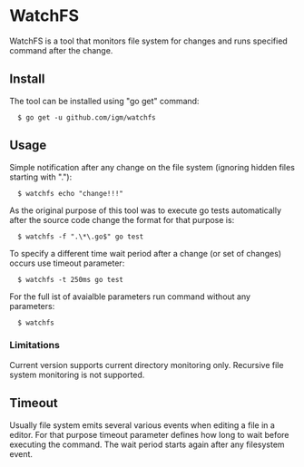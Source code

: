 # WatchFS

WatchFS is a tool that monitors file system for changes and runs specified command after the change.

## Install
The tool can be installed using "go get" command:
```
  $ go get -u github.com/igm/watchfs
```

## Usage

Simple notification after any change on the file system (ignoring hidden files starting with "."):
```
  $ watchfs echo "change!!!"
```
 As the original purpose of this tool was to execute go tests automatically after the source code change
 the format for that purpose is:
```
  $ watchfs -f ".\*\.go$" go test 
```
To specify a different time wait period after a change (or set of changes) occurs use timeout parameter:
```
  $ watchfs -t 250ms go test
```
For the full ist of avaialble parameters run command without any parameters:
```
  $ watchfs
```

### Limitations

Current version supports current directory monitoring only. Recursive file system monitoring is not supported.

## Timeout

Usually file system emits several various events when editing a file in a editor. For that purpose timeout parameter defines how long to wait before executing the command. The wait period starts again after any filesystem event.

